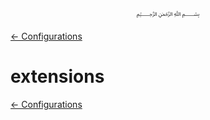 <p align=center>
   ﷽
</p>

[← Configurations](/docs/CONFIGURATION.md)

# extensions


[← Configurations](/docs/CONFIGURATION.md)

